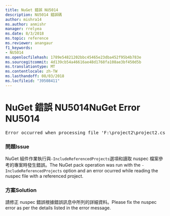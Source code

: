 ```yaml
---
title: NuGet 錯誤 NU5014
description: NU5014 錯誤碼
author: mishra14
ms.author: anmishr
manager: rrelyea
ms.date: 8/3/2018
ms.topic: reference
ms.reviewer: anangaur
f1_keywords:
- NU5014
ms.openlocfilehash: 1789e54821202bbc45465e23dba452f95b4b783e
ms.sourcegitcommit: 4d139cb54a46616ae48d1768fa108ae3bf450d5b
ms.translationtype: MT
ms.contentlocale: zh-TW
ms.lasthandoff: 08/03/2018
ms.locfileid: "39508411"
---
```

# <a name="nuget-error-nu5014"></a><span data-ttu-id="36949-103">NuGet 錯誤 NU5014</span><span class="sxs-lookup"><span data-stu-id="36949-103">NuGet Error NU5014</span></span>
<pre>Error occurred when processing file 'F:\project2\project2.csproj': The 'id' start tag on line 4 position 10 does not match the end tag of 'ids'. Line 4, position 20.</pre>

### <a name="issue"></a><span data-ttu-id="36949-104">問題</span><span class="sxs-lookup"><span data-stu-id="36949-104">Issue</span></span>

<span data-ttu-id="36949-105">NuGet 組件作業執行與`-IncludeReferencedProjects`選項和讀取 nuspec 檔案參考的專案時發生錯誤。</span><span class="sxs-lookup"><span data-stu-id="36949-105">The NuGet pack operation was run with the `-IncludeReferencedProjects` option and an error ocurred while reading the nuspec file with a referenced project.</span></span>


### <a name="solution"></a><span data-ttu-id="36949-106">方案</span><span class="sxs-lookup"><span data-stu-id="36949-106">Solution</span></span>

<span data-ttu-id="36949-107">請修正 nuspec 錯誤根據錯誤訊息中所列的詳細資料。</span><span class="sxs-lookup"><span data-stu-id="36949-107">Please fix the nuspec error as per the details listed in the error message.</span></span>

